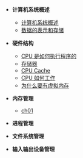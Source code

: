 * **计算机系统概述**
    * [计算机系统概述](01OperatingSystem/ch06)
    * [数据的表示和存储](01OperatingSystem/ch07)

* **硬件结构**
    * [CPU 是如何执行程序的](01OperatingSystem/ch01)
    * [存储器](01OperatingSystem/ch02)
    * [CPU Cache](01OperatingSystem/ch03)
    * [CPU 如何工作](01OperatingSystem/ch04)
    * [为什么要有虚拟内存](01OperatingSystem/ch05)
* **内存管理**
    * [ch01](01OperatingSystem/ch21)

* **进程管理**
* **文件系统管理**
* **输入输出设备管理**

